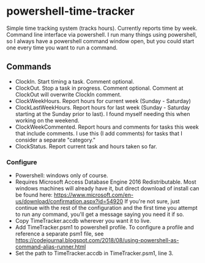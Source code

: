 # powershell-time-tracker
Simple time tracking system (tracks hours).  Currently reports time by week.  Command line interface via powershell.  I run many things using powershell, so I always have a powershell command window open, but you could start one every time you want to run a command.

## Commands
* ClockIn.  Start timing a task.  Comment optional.
* ClockOut.  Stop a task in progress.  Comment optional.  Comment at ClockOut will overwrite ClockIn comment.
* ClockWeekHours.  Report hours for current week (Sunday - Saturday)
* ClockLastWeekHours.  Report hours for last week (Sunday - Saturday starting at the Sunday prior to last).  I found myself needing this when working on the weekend.
* ClockWeekCommented.  Report hours and comments for tasks this week that include comments.  I use this (I add comments) for tasks that I consider a separate "category."
* ClockStatus.  Report current task and hours taken so far.

### Configure
* Powershell: windows only of course.
* Requires Microsoft Access Database Engine 2016 Redistributable.  Most windows machines will already have it, but direct download of install can be found here: https://www.microsoft.com/en-us/download/confirmation.aspx?id=54920  If you're not sure, just continue with the rest of the configuration and the first time you attempt to run any command, you'll get a message saying you need it if so.
* Copy TimeTracker.accdb wherever you want it to live.
* Add TimeTracker.psm1 to powershell profile.  To configure a profile and reference a separate psm1 file, see https://codejournal.blogspot.com/2018/08/using-powershell-as-command-alias-runner.html
* Set the path to TimeTracker.accdb in TimeTracker.psm1, line 3.
